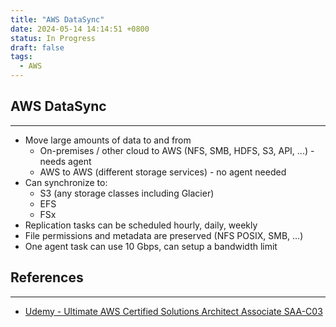 ```yaml
---
title: "AWS DataSync"
date: 2024-05-14 14:14:51 +0800
status: In Progress
draft: false
tags:
  - AWS
---
```

## AWS DataSync
---
- Move large amounts of data to and from
	- On-premises / other cloud to AWS (NFS, SMB, HDFS, S3, API, ...) - needs agent
	- AWS to AWS (different storage services) - no agent needed
- Can synchronize to:
	- S3 (any storage classes including Glacier)
	- EFS
	- FSx
- Replication tasks can be scheduled hourly, daily, weekly
- File permissions and metadata are preserved (NFS POSIX, SMB, ...)
- One agent task can use 10 Gbps, can setup a bandwidth limit

## References
---
- [Udemy - Ultimate AWS Certified Solutions Architect Associate SAA-C03](https://www.udemy.com/course/aws-certified-solutions-architect-associate-saa-c03)
